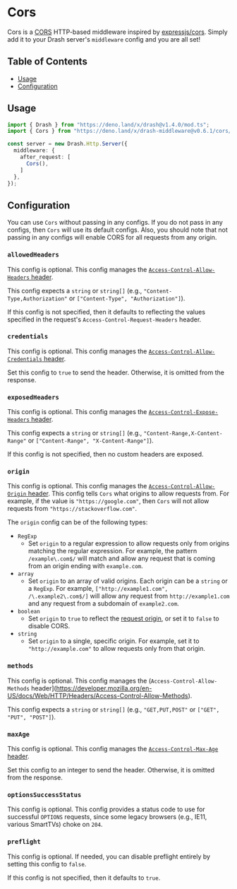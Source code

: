# Cors

Cors is a [CORS](https://developer.mozilla.org/en-US/docs/Web/HTTP/CORS) HTTP-based middleware inspired by [expressjs/cors](https://expressjs.com/en/resources/middleware/cors.html). Simply add it to your Drash server's `middleware` config and you are all set!

## Table of Contents

* [Usage](#usage)
* [Configuration](#configuration)

## Usage

```ts
import { Drash } from "https://deno.land/x/drash@v1.4.0/mod.ts";
import { Cors } from "https://deno.land/x/drash-middleware@v0.6.1/cors/mod.ts";

const server = new Drash.Http.Server({
  middleware: {
    after_request: [
      Cors(),
    ]
  },
});
```

## Configuration

You can use `Cors` without passing in any configs. If you do not pass in any configs, then `Cors` will use its default configs. Also, you should note that not passing in any configs will enable CORS for all requests from any origin.

### `allowedHeaders`

This config is optional. This config manages the [`Access-Control-Allow-Headers` header](https://developer.mozilla.org/en-US/docs/Web/HTTP/Headers/Access-Control-Allow-Headers).

This config expects a `string` or `string[]` (e.g., `"Content-Type,Authorization"` or `["Content-Type", "Authorization"]`).

If this config is not specified, then it defaults to reflecting the values specified in the request's `Access-Control-Request-Headers` header.

### `credentials`

This config is optional. This config manages the [`Access-Control-Allow-Credentials` header](https://developer.mozilla.org/en-US/docs/Web/HTTP/Headers/Access-Control-Allow-Credentials).

Set this config to `true` to send the header. Otherwise, it is omitted from the response.

### `exposedHeaders`

This config is optional. This config manages the [`Access-Control-Expose-Headers` header](https://developer.mozilla.org/en-US/docs/Web/HTTP/Headers/Access-Control-Expose-Headers).

This config expects a `string` or `string[]` (e.g., `"Content-Range,X-Content-Range"` or `["Content-Range", "X-Content-Range"]`).

If this config is not specified, then no custom headers are exposed.

### `origin`

This config is optional. This config manages the [`Access-Control-Allow-Origin` header](https://developer.mozilla.org/en-US/docs/Web/HTTP/Headers/Access-Control-Allow-Origin). This config tells `Cors` what origins to allow requests from. For example, if the value is `"https://google.com"`, then `Cors` will not allow requests from `"https://stackoverflow.com"`.

The `origin` config can be of the following types:
  * `RegExp`
      * Set `origin` to a regular expression to allow requests only from origins matching the regular expression. For example, the pattern `/example\.com$/` will match and allow any request that is coming from an origin ending with `example.com`.
  * `array`
      * Set `origin` to an array of valid origins. Each origin can be a `string` or a `RegExp`. For example, `["http://example1.com", /\.example2\.com$/]` will allow any request from `http://example1.com` and any request from a subdomain of `example2.com`.
  * `boolean`
      * Set `origin` to `true` to reflect the [request origin](http://tools.ietf.org/html/draft-abarth-origin-09), or set it to `false` to disable CORS.
  * `string`
      * Set `origin` to a single, specific origin. For example, set it to `"http://example.com"` to allow requests only from that origin.

### `methods`

This config is optional. This config manages the (`Access-Control-Allow-Methods` header](https://developer.mozilla.org/en-US/docs/Web/HTTP/Headers/Access-Control-Allow-Methods).

This config expects a `string` or `string[]` (e.g., `"GET,PUT,POST"` or `["GET", "PUT", "POST"]`).

### `maxAge`

This config is optional. This config manages the [`Access-Control-Max-Age` header](https://developer.mozilla.org/en-US/docs/Web/HTTP/Headers/Access-Control-Max-Age).

Set this config to an integer to send the header. Otherwise, it is omitted from the response.

### `optionsSuccessStatus`

This config is optional. This config provides a status code to use for successful `OPTIONS` requests, since some legacy browsers (e.g., IE11, various SmartTVs) choke on `204`.

### `preflight`

This config is optional. If needed, you can disable preflight entirely by setting this config to `false`.

If this config is not specified, then it defaults to `true`.
